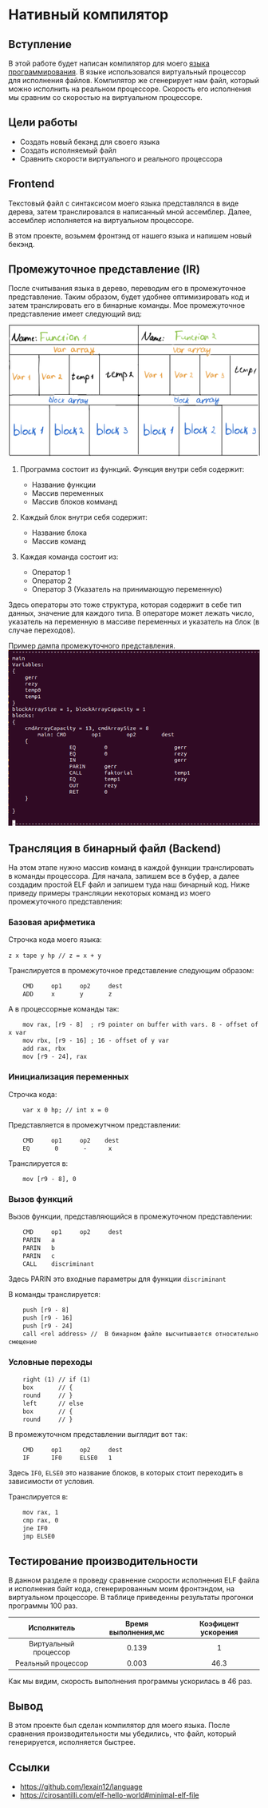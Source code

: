 # Нативный компилятор
## Вступление
В этой работе будет написан компилятор для моего [языка программирования](https://github.com/lexain12/language). В языке использовался виртуальный процессор для исполнения файлов. Компилятор же сгенерирует нам файл, который можно исполнить на реальном процессоре. Скорость его исполнения мы сравним со скоростью на виртуальном процессоре.

## Цели работы
* Создать новый бекэнд для своего языка
* Создать исполняемый файл
* Сравнить скорости виртуального и реального процессора
## Frontend
Текстовый файл с синтаксисом моего языка представлялся в виде дерева, затем транслировался в написанный мной ассемблер. Далее, ассемблер исполняется на виртуальном процессоре.

В этом проекте, возьмем фронтэнд от нашего языка и напишем новый бекэнд.
## Промежуточное представление (IR)
После считывания языка в дерево, переводим его в промежуточное представление. Таким образом, будет удобнее оптимизировать код и затем транслировать его в бинарные команды.
Мое промежуточное представление имеет следующий вид:

<img src="img/IR.jpeg" width=600>

1. Программа состоит из функций. Функция внутри себя содержит:

    * Название функции
    * Массив переменных
    * Массив блоков комманд

2. Каждый блок внутри себя содержит:
    * Название блока
    * Массив команд

3. Каждая команда состоит из:
    * Оператор 1
    * Оператор 2
    * Оператор 3 (Указатель на принимающую переменную)

Здесь операторы это тоже структура, которая содержит в себе тип данных, значение для каждого типа. В операторе может лежать число, указатель на переменную в массиве переменных и указатель на блок (в случае переходов).

Пример дампа промежуточного представления.
<img src="img/Dump.png" widht=600>


## Трансляция в бинарный файл (Backend)
На этом этапе нужно массив команд в каждой функции транслировать в команды процессора. Для начала, запишем все в буфер, а далее создадим простой ELF файл и запишем туда наш бинарный код. Ниже приведу примеры трансляции некоторых команд из моего промежуточного представления:

### Базовая арифметика
Строчка кода моего языка:

 ```z x tape y hp // z = x + y```

 Транслируется в промежуточное представление следующим образом:

```
    CMD     op1     op2     dest
    ADD     x       y       z
```
А в процессорные команды так:
```
    mov rax, [r9 - 8]  ; r9 pointer on buffer with vars. 8 - offset of x var
    mov rbx, [r9 - 16] ; 16 - offset of y var
    add rax, rbx
    mov [r9 - 24], rax
```
### Инициализация переменных
Строчка кода:
```
    var x 0 hp; // int x = 0
```
Представляется в промежутчном представлении:
```
    CMD     op1     op2    dest
    EQ       0       -      x
```
Транслируется в:
```
    mov [r9 - 8], 0
```
### Вызов функций
Вызов функции, представляющийся в промежуточном представлении:
```
    CMD     op1     op2     dest
    PARIN   a
    PARIN   b
    PARIN   c
    CALL    discriminant
```
Здесь PARIN это входные параметры для функции ```discriminant```

В команды транслируется:
```
    push [r9 - 8]
    push [r9 - 16]
    push [r9 - 24]
    call <rel address> //  В бинарном файле высчитывается относительно смещение
```
### Условные переходы
```
    right (1) // if (1)
    box       // {
    round     // }
    left      // else
    box       // {
    round     // }
```
В промежуточном представлении выглядит вот так:
```
    CMD     op1     op2     dest
    IF      IF0     ELSE0   1
```
Здесь `IF0`, `ELSE0` это название блоков, в которых стоит переходить в зависимости от условия.

Транслируется в:
```
    mov rax, 1
    cmp rax, 0
    jne IF0
    jmp ELSE0
```
## Тестирование производительности
В данном разделе я проведу сравнение скорости исполнения ELF файла и исполнения байт кода, сгенерированным моим фронтэндом, на виртуальном процессоре. В таблице приведенны результаты прогонки программы 100 раз.

Исполнитель | Время выполнения,мc | Коэфицент ускорения
| :---: | :---: | :---:
Виртуальный процессор | 0.139 | 1
Реальный процессор | 0.003 | 46.3

Как мы видим, скорость выполнения программы ускорилась в 46 раз.
## Вывод
В этом проекте был сделан компилятор для моего языка. После сравнения производительности мы убедились, что файл, который генерируется, исполняется быстрее.

## Cсылки
* https://github.com/lexain12/language
* https://cirosantilli.com/elf-hello-world#minimal-elf-file
